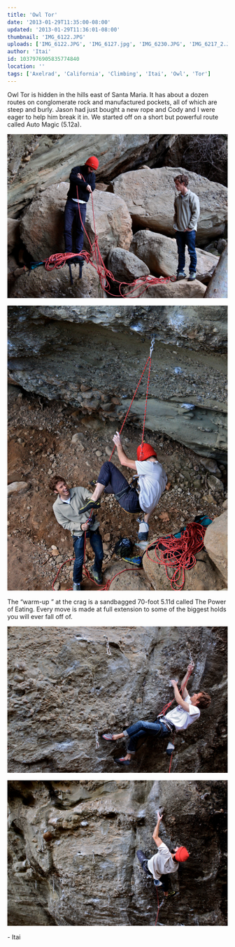 ```yaml
---
title: 'Owl Tor'
date: '2013-01-29T11:35:00-08:00'
updated: '2013-01-29T11:36:01-08:00'
thumbnail: 'IMG_6122.JPG'
uploads: ['IMG_6122.JPG', 'IMG_6127.jpg', 'IMG_6230.JPG', 'IMG_6217_2.JPG']
author: 'Itai'
id: 1037976905835774840
location: ''
tags: ['Axelrad', 'California', 'Climbing', 'Itai', 'Owl', 'Tor']
---
```


Owl Tor is hidden in the hills east of Santa Maria. It has about a dozen routes on conglomerate rock and manufactured pockets, all of which are steep and burly. Jason had just bought a new rope and Cody and I were eager to help him break it in. We started off on a short but powerful route called Auto Magic (5.12a).

![Jason flaking the new rope](uploads/IMG_6122.JPG)

![Testing out the rope with a whipper on Auto Magic. (YOLF).](uploads/IMG_6127.jpg)

The “warm-up ” at the crag is a sandbagged 70-foot 5.11d called The Power of Eating. Every move is made at full extension to some of the biggest holds you will ever fall off of.

![Cody trying to clip on The Power of Eating (5.11d)](uploads/IMG_6230.JPG)

![Jason on The Power of Eating (5.11d)](uploads/IMG_6217_2.JPG)

\- Itai

